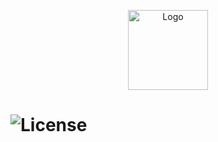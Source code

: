 <p align="center"><img src="[https://i.imgur.com/SXaePW6.png](https://github.com/Akiisqt/entrapped-1.20.1/blob/master/src/main/resources/icon.png)" alt="Logo" width="128"></p>

<h1>
  <a herf="https://github.com/Akiisqt/entrapped-1.20.1/blob/master/LICENSE"><img alt="License" src="https://img.shields.io/github/license/akiisqt/entrapped-1.20.1?logoColor=%23c0c0c0&color=%23808080&link=https%3A%2F%2Fgithub.com%2FAkiisqt%2Fentrapped-1.20.1%2Fblob%2Fmaster%2FLICENSE"></a>
</h1>
